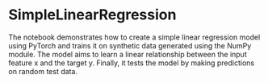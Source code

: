 # SimpleLinearRegression
The notebook demonstrates how to create a simple linear regression model using PyTorch and trains it on synthetic data generated using the NumPy module. The model aims to learn a linear relationship between the input feature x and the target y. Finally, it tests the model by making predictions on random test data.
